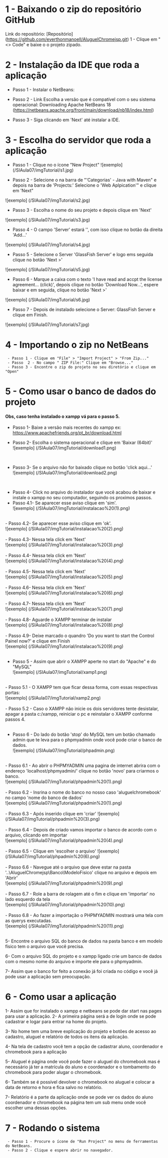 # 1 - Baixando o zip do repositório GitHub
Link do repositório: [Repositório] (https://github.com/everthonmanoell/AluguelChromejsp.git)
1 - Clique em "<> Code" e baixe o o projeto zipado.


# 2 - Instalação da IDE que roda a aplicação
- Passo 1 - Instalar o NetBeans:

- Passo 2 - Link Escolha a versão que é compatível com o seu sistema operacional: Downloading Apache NetBeans 18
(https://netbeans.apache.org/front/main/download/nb18/index.html)

- Passo 3 - Siga clicando em 'Next' até instalar a IDE.

# 3 - Escolha do servidor que roda a aplicação
- Passo 1 - Clique no o ícone "New Project"
![exemplo] (/SIAula07/imgTutorial/s1.jpg)

- Passo 2 - Selecione o na barra de "'Categorias' - Java with Maven" e depois na barra de 'Projects:' Selecione o 'Web Aplpication'" e clique em 'Next" 

![exemplo] (/SIAula07/imgTutorial/s2.jpg)

- Passo 3 - Escolha o nome do seu projeto e depois clique em 'Next'

![exemplo] (/SIAula07/imgTutorial/s3.jpg)
    
- Passo 4 - O campo 'Server' estará '<No Server Selected>', com isso clique no botão da direita 'Add...'

![exemplo] (/SIAula07/imgTutorial/s4.jpg)

- Passo 5 - Selecione o Server 'GlassFish Server' e logo ems seguida clique no botão 'Next >'

![exemplo] (/SIAula07/imgTutorial/s5.jpg)
  
- Passo 6 - Marque a caixa com o texto 'I have read and accpt the license  agreement... (click)', depois clique no botão 'Download Now...', espere baixar e em seguida, clique no botão 'Next >' 

![exemplo] (/SIAula07/imgTutorial/s6.jpg)

- Passo 7 - Depois de instalado selecione o Server: GlassFish Server e clique em Finish.

![exemplo] (/SIAula07/imgTutorial/s7.jpg)

# 4 - Importando o zip no NetBeans

     - Passo 1 - Clique em "File" > "Import Project" > "From Zip..."
     - Passo  2 - No campo " ZIP File:" Clique em "Browse..." 
     - Passo 3 - Encontre o zip do projeto no seu diretório e clique em "Open"

# 5 - Como usar o banco de dados do projeto
#### Obs, caso tenha instalado o xampp vá para o passo 5.<br>

- Passo 1- Baixe a versão mais recentes do xampp ex:
https://www.apachefriends.org/pt_br/download.html

- Passo 2- Escolha o sistema operacional e clique em 'Baixar (64bit)'<br>
![exemplo] (/SIAula07/imgTutorial/download1.png)
<br>

- Passo 3- Se o arquivo não for baixado clique no botão 'click aqui...'<br>
![exemplo] (/SIAula07/imgTutorial/download2.png)<br>
<br>

- Passo 4- Click no arquivo do instalador que você acabou de baixar e instale o xampp no seu computador, seguindo os proximos passos.<br>
- Passo 4.1- Se aparecer esse aviso clique em 'sim'.<br>
![exemplo] (/SIAula07/imgTutorial/instalacao%20(1).png)<br>
<br>
- Passo 4.2- Se aparecer esse aviso clique em 'ok'.<br>
![exemplo] (/SIAula07/imgTutorial/instalacao%20(2).png)<br>
<br>
- Passo 4.3- Nessa tela click em 'Next'<br>
![exemplo] (/SIAula07/imgTutorial/instalacao%20(3).png)<br>
<br>
- Passo 4.4- Nessa tela click em 'Next'<br>
![exemplo] (/SIAula07/imgTutorial/instalacao%20(4).png)<br>
<br>
- Passo 4.5- Nessa tela click em 'Next'<br>
![exemplo] (/SIAula07/imgTutorial/instalacao%20(5).png)<br>
<br>
- Passo 4.6- Nessa tela click em 'Next'<br>
![exemplo] (/SIAula07/imgTutorial/instalacao%20(6).png)<br>
<br>
- Passo 4.7- Nessa tela click em 'Next'<br>
![exemplo] (/SIAula07/imgTutorial/instalacao%20(7).png)<br>
<br>
- Passo 4.8- Aguarde o XAMPP terminar de instalar<br>
![exemplo] (/SIAula07/imgTutorial/instalacao%20(8).png)<br>
<br>
- Passo 4.9- Deixe marcado o quandro 'Do you want to start the Control Painel now?' e clique em Finish<br>
![exemplo] (/SIAula07/imgTutorial/instalacao%20(9).png)<br>
<br>

- Passo 5 - Assim que abrir o XAMPP aperte no start do "Apache" e do "MySQL"<br>
![exemplo] (/SIAula07/imgTutorial/xamp1.png)<br>
<br>
- Passo 5.1 - O XAMPP tem que ficar dessa forma, com essas respectivas portas:<br>
![exemplo] (/SIAula07/imgTutorial/xamp2.png)<br>
<br>
- Passo 5.2 - Caso o XAMPP não inicie os dois servidores tente desistalar, apagar a pasta c:/xampp, reiniciar o pc e reinstalar o XAMPP conforme passos 4.<br> <br>

- Passo 6 - Do lado do botão 'stop' do MySQL tem um botão chamado admin que te leva para o phpmyadmin onde você pode criar o banco de dados.<br>
![exemplo] (/SIAula07/imgTutorial/phpadmin.png)<br>
<br>
- Passo 6.1 - Ao abrir o PHPMYADMIN uma pagina de internet abrira com o endereço 'localhost/phpmyadmin/' clique no botão 'novo' para criarmos o banco.<br>
![exemplo] (/SIAula07/imgTutorial/phpadmin%20(1).png)<br>
<br>
- Passo 6.2 - Insrina o nome do banco no nosso caso 'aluguelchromebook' no campo 'nome do banco de dados'<br>
![exemplo] (/SIAula07/imgTutorial/phpadmin%20(1).png)<br>
<br>
- Passo 6.3 - Após inserido clique em 'criar'
![exemplo] (/SIAula07/imgTutorial/phpadmin%20(3).png)<br>
<br>
- Passo 6.4 - Depois de criado vamos importar o banco de acordo com o arquivo, clicando em importar<br>
![exemplo] (/SIAula07/imgTutorial/phpadmin%20(4).png)<br>
<br>
- Passo 6.5 - Clique em 'escolher o arquivo' 
![exemplo] (/SIAula07/imgTutorial/phpadmin%20(6).png)<br>
<br>
- Passo 6.6 - Navegue até o arquivo que deve estar na pasta '..\AluguelChromejsp\Banco\ModeloFisico' clique no arquivo e depois em 'Abrir'<br>
![exemplo] (/SIAula07/imgTutorial/phpadmin%20(9).png)<br>
<br>
- Passo 6.7 - Role a barra de rolagem até o fim e clique em 'importar' no lado esquerdo da tela<br>
![exemplo] (/SIAula07/imgTutorial/phpadmin%20(10).png)<br>
<br>
- Passo 6.8 - Ao fazer a importação o PHPMYADMIN mostrará uma tela com as querys executadas.<br>
 ![exemplo] (/SIAula07/imgTutorial/phpadmin%20(11).png)<br>
<br>





5- Encontre o arquivo SQL do banco de dados na pasta banco e em modelo físico tem o arquivo que você precisa.  

6- Com o arquivo SQL do projeto e o xampp ligado crie um banco de dados com o mesmo nome do arquivo e importe ele para o phpmyadmin.

7- Assim que o banco for feito a conexão já foi criada no código e você já pode usar a aplicação sem preocupação. 



# 6 - Como usar a aplicação

1- Assim que for instalado o xampp e netbeans se pode dar start nas pages para usar a aplicação.
2- A primeira página será a de login onde se pode cadastrar e logar para entrar na home do projeto.

3- No home tem uma breve explicação do projeto e botões de acesso ao cadastro, aluguel e relatório de todos os itens da aplicação.

4- Na tela de cadastro você tem a opção de cadastrar aluno, coordenador e chromebook para a aplicação

5- Aluguel é página onde você pode fazer o aluguel do chromebook mas é necessário já ter a matrícula do aluno e coordenador e o tombamento do chromebook para poder alugar o chromebook.

6- Também se é possível devolver o chromebook no aluguel e colocar a data de retorno e hora e fica salvo no relatório.

7- Relatório é a parte da aplicação onde se pode ver os dados do aluno coordenador e chromebook na página tem um sub menu onde você escolher uma dessas opções.

  
# 7 - Rodando o sistema
     - Passo 1 - Procure o ícone de "Run Project" no menu de ferramentas do NetBeans.
     - Passo 2 - Clique e espere abrir no navegador.

